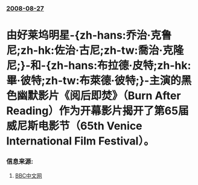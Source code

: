 ### [2008-08-27](/news/2008/08/27/index.md)

##### 
#  由好莱坞明星-{zh-hans:乔治·克鲁尼;zh-hk:佐治·古尼;zh-tw:喬治·克隆尼;}-和-{zh-hans:布拉德·皮特;zh-hk:畢·彼特;zh-tw:布萊德·彼特;}-主演的黑色幽默影片《阅后即焚》（Burn After Reading）作为开幕影片揭开了第65届威尼斯电影节（65th Venice International Film Festival）。




### 信息来源:

1. [BBC中文网](http://news.bbc.co.uk/chinese/simp/hi/newsid_7580000/newsid_7584100/7584147.stm)
